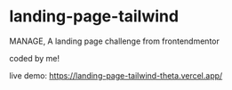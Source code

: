 # landing-page-tailwind

MANAGE, A landing page challenge from frontendmentor

coded by me!

live demo: https://landing-page-tailwind-theta.vercel.app/
